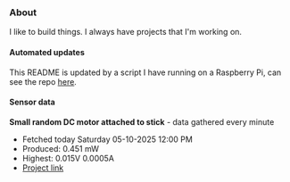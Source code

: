 ### About
I like to build things. I always have projects that I'm working on.

#### Automated updates
This README is updated by a script I have running on a Raspberry Pi, can see the repo [here](https://github.com/jdc-cunningham/raspi-git-repo-updater).

#### Sensor data


**Small random DC motor attached to stick** - data gathered every minute
- Fetched today Saturday 05-10-2025 12:00 PM
- Produced: 0.451 mW
- Highest: 0.015V 0.0005A
- [Project link](https://github.com/jdc-cunningham/turbine-raspi)